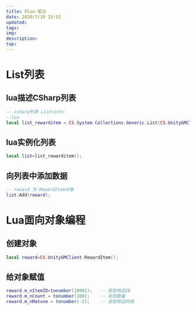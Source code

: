 ```yaml
---
title: Xlua-笔记
date: 2020/7/10 15:52
updated: 
tags:
img: 
description:
top: 
---
```


# List<T>列表
## lua描述CSharp列表
```lua
-- csharp列表 List<int>
--lua
local list_rewarditem = CS.System.Collections.Generic.List(CS.UnityGMClient.RewardItem);
```
## lua实例化列表
```lua
local list=list_rewarditem();
```
## 向列表中添加数据
```lua
-- reward 为 RewardItem对象
list:Add(reward);
```

# Lua面向对象编程
## 创建对象
```lua
local reward=CS.UnityGMClient.RewardItem();
```
## 给对象赋值
```lua
reward.m_nItemID=tonumber(10001);   -- 奖励物品ID
reward.m_nCount = tonumber(100);    -- 奖励数量
reward.m_nMatune = tonumber(-1);    -- 奖励物品时效
```
